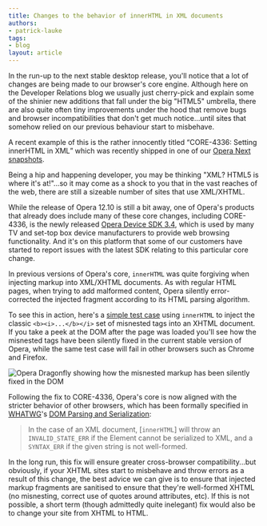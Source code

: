 ```yaml
---
title: Changes to the behavior of innerHTML in XML documents
authors:
- patrick-lauke
tags:
- blog
layout: article
---
```

<p>In the run-up to the next stable desktop release, you&#39;ll notice that a lot of changes are being made to our browser&#39;s core engine. Although here on the Developer Relations blog we usually just cherry-pick and explain some of the shinier new additions that fall under the big &quot;HTML5&quot; umbrella, there are also quite often tiny improvements under the hood that remove bugs and browser incompatibilities that don&#39;t get much notice...until sites that somehow relied on our previous behaviour start to misbehave.</p>

<p>A recent example of this is the rather innocently titled <q>CORE-4336: Setting innerHTML in XML</q> which was recently shipped in one of our <a href="http://my.opera.com/desktopteam/blog/2012/08/03/summer-core-update">Opera Next snapshots</a>.</p>

<p>Being a hip and happening developer, you may be thinking &quot;XML? HTML5 is where it&#39;s at!&quot;...so it may come as a shock to you that in the vast reaches of the web, there are still a sizeable number of sites that use XML/XHTML.</p>

<p>While the release of Opera 12.10 is still a bit away, one of Opera&#39;s products that already does include many of these core changes, including CORE-4336, is the newly released <a href="http://www.opera.com/business/tv/">Opera Device SDK 3.4</a>, which is used by many TV and set-top box device manufacturers to provide web browsing functionality. And it&#39;s on this platform that some of our customers have started to report issues with the latest SDK relating to this particular core change.</p>

<p>In previous versions of Opera&#39;s core, <code>innerHTML</code> was quite forgiving when injecting markup into XML/XHTML documents. As with regular HTML pages, when trying to add malformed content, Opera silently error-corrected the injected fragment according to its HTML parsing algorithm.</p>

<p>To see this in action, here&#39;s a <a href="http://dev.opera.com/static/blog/2012/innerhtml-in-xml-documents/innerhtml-in-xml.xml" title="Test case for injecting malformed content via innerHTML in an XHTML document">simple test case</a> using <code>innerHTML</code> to inject the classic <code>&lt;b&gt;&lt;i&gt;...&lt;/b&gt;&lt;/i&gt;</code> set of misnested tags into an XHTML document. If you take a peek at the DOM after the page was loaded you&#39;ll see how the misnested tags have been silently fixed in the current stable version of Opera, while the same test case will fail in other browsers such as Chrome and Firefox.</p>

<img src="http://dev.opera.com/static/blog/2012/innerhtml-in-xml-documents/innerHTML-xhtml-result.png" alt="Opera Dragonfly showing how the misnested markup has been silently fixed in the DOM" />

<p>Following the fix to CORE-4336, Opera&#39;s core is now aligned with the stricter behavior of other browsers, which has been formally specified in <a href="http://www.whatwg.org">WHATWG</a>&#39;s <a href="http://html5.org/specs/dom-parsing.html#innerhtml">DOM Parsing and Serialization</a>:</p>

<blockquote>In the case of an XML document, [<code>innerHTML</code>] will throw an <code>INVALID_STATE_ERR</code> if the Element cannot be serialized to XML, and a <code>SYNTAX_ERR</code> if the given string is not well-formed.</blockquote>

<p>In the long run, this fix will ensure greater cross-browser compatibility...but obviously, if your XHTML sites start to misbehave and throw errors as a result of this change, the best advice we can give is to ensure that injected markup fragments are sanitised to ensure that they&#39;re well-formed XHTML (no misnesting, correct use of quotes around attributes, etc). If this is not possible, a short term (though admittedly quite inelegant) fix would also be to change your site from XHTML to HTML.</p>

